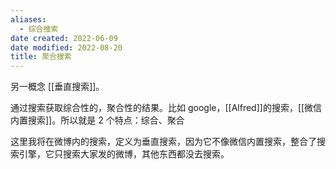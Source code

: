 ```yaml
---
aliases:
  - 综合搜索
date created: 2022-06-09
date modified: 2022-08-20
title: 聚合搜索
---
```


另一概念 [[垂直搜索]]。

通过搜索获取综合性的，聚合性的结果。比如 google，[[Alfred]]的搜索，[[微信内置搜索]]。所以就是 2 个特点：综合、聚合

这里我将在微博内的搜索，定义为垂直搜索，因为它不像微信内置搜索，整合了搜索引擎，它只搜索大家发的微博，其他东西都没去搜索。
